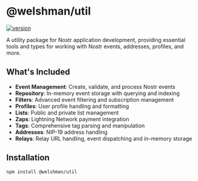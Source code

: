 # @welshman/util

[![version](https://badgen.net/npm/v/@welshman/util)](https://npmjs.com/package/@welshman/util)

A utility package for Nostr application development, providing essential tools and types for working with Nostr events, addresses, profiles, and more.

## What's Included

- **Event Management**: Create, validate, and process Nostr events
- **Repository**: In-memory event storage with querying and indexing
- **Filters**: Advanced event filtering and subscription management
- **Profiles**: User profile handling and formatting
- **Lists**: Public and private list management
- **Zaps**: Lightning Network payment integration
- **Tags**: Comprehensive tag parsing and manipulation
- **Addresses**: NIP-19 address handling
- **Relays**: Relay URL handling, event dispatching and in-memory storage

## Installation

```
npm install @welshman/util
```
